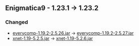 ## Enigmatica9 - 1.23.1 -> 1.23.2

### Changed

  * [everycomp-1.19.2-2.5.26.jar](https://www.curseforge.com/minecraft/mc-mods/every-compat/files/5583319) -> [everycomp-1.19.2-2.5.27.jar](https://www.curseforge.com/minecraft/mc-mods/every-compat/files/5718222)
  * [xnet-1.19-5.2.5.jar](https://www.curseforge.com/minecraft/mc-mods/xnet/files/5703060) -> [xnet-1.19-5.2.6.jar](https://www.curseforge.com/minecraft/mc-mods/xnet/files/5712545)

